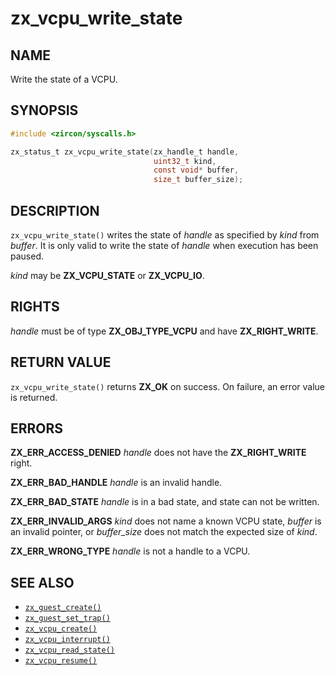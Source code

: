 # zx_vcpu_write_state

## NAME

<!-- Updated by update-docs-from-abigen, do not edit. -->

Write the state of a VCPU.

## SYNOPSIS

<!-- Updated by update-docs-from-abigen, do not edit. -->

```c
#include <zircon/syscalls.h>

zx_status_t zx_vcpu_write_state(zx_handle_t handle,
                                uint32_t kind,
                                const void* buffer,
                                size_t buffer_size);
```

## DESCRIPTION

`zx_vcpu_write_state()` writes the state of *handle* as specified by *kind* from
*buffer*. It is only valid to write the state of *handle* when execution has been
paused.

*kind* may be **ZX_VCPU_STATE** or **ZX_VCPU_IO**.

## RIGHTS

<!-- Updated by update-docs-from-abigen, do not edit. -->

*handle* must be of type **ZX_OBJ_TYPE_VCPU** and have **ZX_RIGHT_WRITE**.

## RETURN VALUE

`zx_vcpu_write_state()` returns **ZX_OK** on success. On failure, an error value is
returned.

## ERRORS

**ZX_ERR_ACCESS_DENIED** *handle* does not have the **ZX_RIGHT_WRITE** right.

**ZX_ERR_BAD_HANDLE** *handle* is an invalid handle.

**ZX_ERR_BAD_STATE** *handle* is in a bad state, and state can not be written.

**ZX_ERR_INVALID_ARGS** *kind* does not name a known VCPU state, *buffer* is an
invalid pointer, or *buffer_size* does not match the expected size of *kind*.

**ZX_ERR_WRONG_TYPE** *handle* is not a handle to a VCPU.

## SEE ALSO

 - [`zx_guest_create()`]
 - [`zx_guest_set_trap()`]
 - [`zx_vcpu_create()`]
 - [`zx_vcpu_interrupt()`]
 - [`zx_vcpu_read_state()`]
 - [`zx_vcpu_resume()`]

<!-- References updated by update-docs-from-abigen, do not edit. -->

[`zx_guest_create()`]: guest_create.md
[`zx_guest_set_trap()`]: guest_set_trap.md
[`zx_vcpu_create()`]: vcpu_create.md
[`zx_vcpu_interrupt()`]: vcpu_interrupt.md
[`zx_vcpu_read_state()`]: vcpu_read_state.md
[`zx_vcpu_resume()`]: vcpu_resume.md
